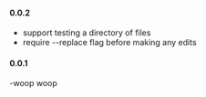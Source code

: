<!--
#### [unreleased]

-->

#### 0.0.2
- support testing a directory of files
- require --replace flag before making any edits

#### 0.0.1
-woop woop